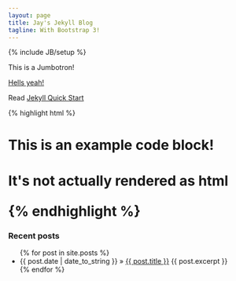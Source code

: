 ```yaml
---
layout: page
title: Jay's Jekyll Blog
tagline: With Bootstrap 3!
---
```

{% include JB/setup %}

<div class="row">
  <div class="col-md-12">
    <div class="jumbotron">
      <p>This is a Jumbotron!</p>
      <a href="#" class="btn btn-lg btn-primary">Hells yeah!</a> 
    </div>
  </div>
</div>

Read [Jekyll Quick Start](http://jekyllbootstrap.com/usage/jekyll-quick-start.html)

{% highlight html %}
<h1>This is an example code block!<h1>
<p>It's not actually rendered as html</p>
{% endhighlight %}


<h3>Recent posts</h3>

<ul class="posts">
  {% for post in site.posts %}
    <li><span>{{ post.date | date_to_string }}</span> &raquo; <a href="{{ BASE_PATH }}{{ post.url }}">{{ post.title }}</a> {{ post.excerpt }}</li>
  {% endfor %}
</ul>


